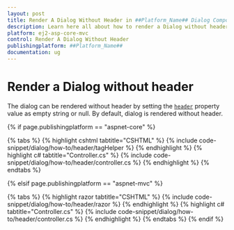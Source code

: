 ```yaml
---
layout: post
title: Render A Dialog Without Header in ##Platform_Name## Dialog Component
description: Learn here all about how to render a Dialog without header in Syncfusion ##Platform_Name## Dialog component of Syncfusion Essential JS 2 and more.
platform: ej2-asp-core-mvc
control: Render A Dialog Without Header
publishingplatform: ##Platform_Name##
documentation: ug
---
```



# Render a Dialog without header

The dialog can be rendered without header by setting the [`header`](https://help.syncfusion.com/cr/aspnetcore-js2/Syncfusion.EJ2.Popups.Dialog.html#Syncfusion_EJ2_Popups_Dialog_Header) property value as empty string or null. By default, dialog is rendered without header.

{% if page.publishingplatform == "aspnet-core" %}

{% tabs %}
{% highlight cshtml tabtitle="CSHTML" %}
{% include code-snippet/dialog/how-to/header/tagHelper %}
{% endhighlight %}
{% highlight c# tabtitle="Controller.cs" %}
{% include code-snippet/dialog/how-to/header/controller.cs %}
{% endhighlight %}
{% endtabs %}

{% elsif page.publishingplatform == "aspnet-mvc" %}

{% tabs %}
{% highlight razor tabtitle="CSHTML" %}
{% include code-snippet/dialog/how-to/header/razor %}
{% endhighlight %}
{% highlight c# tabtitle="Controller.cs" %}
{% include code-snippet/dialog/how-to/header/controller.cs %}
{% endhighlight %}
{% endtabs %}
{% endif %}

